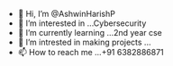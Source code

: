 - 👋 Hi, I’m @AshwinHarishP
- 👀 I’m interested in ...Cybersecurity
- 🌱 I’m currently learning ...2nd year cse
- 💞️ I’m intrested in making projects ...
- 📫 How to reach me ...+91 6382886871

<!---
AshwinHarishP/AshwinHarishP is a ✨ special ✨ repository because its `README.md` (this file) appears on your GitHub profile.
You can click the Preview link to take a look at your changes.
--->
